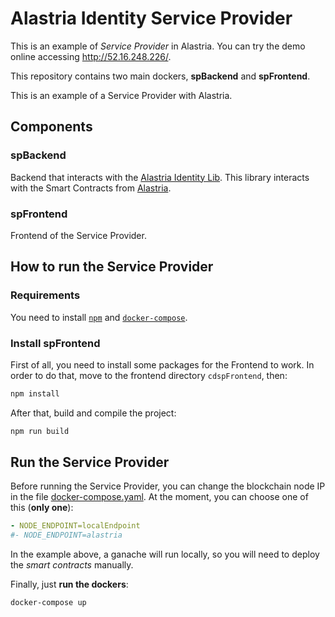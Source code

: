 # Alastria Identity Service Provider
This is an example of _Service Provider_ in Alastria. You can try the demo online accessing http://52.16.248.226/.


This repository contains two main dockers, **spBackend** and **spFrontend**.

This is an example of a Service Provider with Alastria.

## Components
### spBackend
Backend that interacts with the [Alastria Identity Lib](https://github.com/alastria/alastria-identity-lib). This library interacts with the Smart Contracts from [Alastria](https://github.com/alastria/alastria-identity).
### spFrontend
Frontend of the Service Provider. 

## How to run the Service Provider
### Requirements
You need to install [`npm`](https://www.npmjs.com/get-npm) and [`docker-compose`](https://docs.docker.com/compose/install/).
### Install spFrontend
First of all, you need to install some packages for the Frontend to work. In order to do that, move to the frontend directory `cdspFrontend`, then:
```sh
npm install
```
After that, build and compile the project:
```sh
npm run build
```
## Run the Service Provider
Before running the Service Provider, you can change the blockchain node IP in the file [docker-compose.yaml](https://github.com/alastria/alastria-identity-serviceProvider/blob/develop/docker-compose.yaml). At the moment, you can choose one of this (**only one**):
```yaml
- NODE_ENDPOINT=localEndpoint
#- NODE_ENDPOINT=alastria
```
In the example above, a ganache will run locally, so you will need to deploy the _smart contracts_ manually.

Finally, just **run the dockers**:
```sh
docker-compose up
```